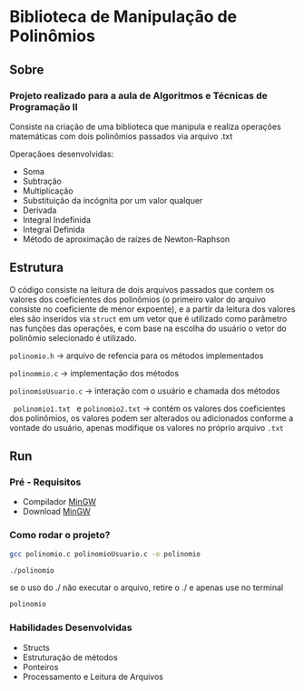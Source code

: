 # Biblioteca de Manipulação de Polinômios

## Sobre

### Projeto realizado para a aula de Algoritmos e Técnicas de Programação II

Consiste na criação de uma biblioteca que manipula e realiza operações matemáticas com dois polinômios passados via arquivo .txt

Operaçãoes desenvolvidas: 

* Soma 
* Subtração
* Multiplicação 
* Substituição da incógnita por um valor qualquer
* Derivada
* Integral Indefinida
* Integral Definida 
* Método de aproximação de raízes de Newton-Raphson

## Estrutura

O código consiste na leitura de dois arquivos passados que contem os valores dos coeficientes dos polinômios (o primeiro valor do arquivo consiste no coeficiente de menor expoente), e a partir da leitura dos valores eles são inseridos via `struct` em um vetor que é utilizado como parâmetro nas funções das operações, e com base na escolha do usuário o vetor do polinômio selecionado é utilizado. 

<code>polinomio.h</code> -> arquivo de refencia para os métodos implementados

<code>polinommio.c</code> -> implementação dos métodos

<code>polinomioUsuario.c</code> -> interação com o usuário e chamada dos métodos

<code> polinomio1.txt </code> e <code>polinomio2.txt</code> -> contém os valores dos coeficientes dos polinômios, os valores podem ser alterados ou adicionados conforme a vontade do usuário, apenas modifique os valores no próprio arquivo <code>.txt</code>


## Run

### Pré - Requisitos

* Compilador [MinGW](https://www.mingw-w64.org/)
* Download [MinGW](https://sourceforge.net/projects/mingw/)

### Como rodar o projeto?

  ```sh
  gcc polinomio.c polinomioUsuario.c -o polinomio
  ```

  ```sh
  ./polinomio 
  ```
se o uso do ./ não executar o arquivo, retire o ./ e apenas use no terminal

  ```sh
  polinomio
  ```

### Habilidades Desenvolvidas 

* Structs
* Estruturação de métodos
* Ponteiros
* Processamento e Leitura de Arquivos




